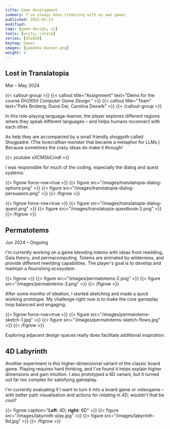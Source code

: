 ```yaml
---
title: Game development
summary: I've always been tinkering with my own games
published: 2025-02-23
modified:
tags: [game-design, ai]
tools: [unity, csharp]
series: [dh2650]
keytag: Games
images: [gamedev-banner.png]
weight: 4
---
```


## Lost in Translatopia

<p class="caption">Mar – May 2024</p>

{{< callout-group >}}
    {{< callout title="Assignment" text="Demo for the course _DH2650 Computer Game Design_." >}}
    {{< callout title="Team" text="Felix Broberg, Duosi Dai, Carolina Dexwik" >}}
{{< /callout-group >}}

In this role-playing language-learner, the player explores different regions where they speak different languages – and helps humans reconnect with each other.

As help they are accompanied by a small friendly shoggoth called Shogpadre. (The lovecraftian monster that became a metaphor for LLMs.) Because sometimes the crazy ideas do make it through!

{{< youtube xXCMSbCrndI >}}

I was responsible for much of the coding, especially the dialog and quest systems:

{{< figrow force-row=true >}}
    {{< figure src="/images/translatopia-dialog-options.png" >}}
    {{< figure src="/images/translatopia-dialog-persuasion.png" >}}
{{< /figrow >}}

{{< figrow force-row=true >}}
    {{< figure src="/images/translatopia-dialog-quest.png" >}}
    {{< figure src="/images/translatopia-questbook-2.png" >}}
{{< /figrow >}}

## Permatotems

<p class="caption">Jun 2024 – Ongoing</p>

I'm currently working on a game blending totems with ideas from rewilding, Gaia theory, and permacomputing. Totems are animated by wilderness, and provide different rewilding capabilities. The player's goal is to develop and maintain a flourishing ecosystem.

{{< figrow >}}
    {{< figure src="/images/permatotems-2.png" >}}
    {{< figure src="/images/permatotems-3.png" >}}
{{< /figrow >}}

After some months of ideation, I started sketching and made a quick working prototype. My challenge right now is to make the core gameplay loop balanced and engaging.

{{< figrow force-row=true >}}
    {{< figure src="/images/permatotems-sketch-1.jpg" >}}
    {{< figure src="/images/permatotems-sketch-flows.jpg" >}}
{{< /figrow >}}

Exploring adjacent design spaces really does facilitate additional inspiration.

[](/projects/toteometer)

## 4D Labyrinth

Another experiment is this higher-dimensional variant of the classic board game. Playing requires hard thinking, and I've found it helps explain higher dimensions and gain intuition. I also prototyped a 6D variant, but it turned out far too complex for satisfying gameplay.

I'm currently evaluating if I want to turn it into a board game or videogame – with better path visualisation and actions for rotating in 4D; wouldn't that be cool?

{{< figrow caption="**Left**: 4D; **right:** 6D" >}}
    {{< figure src="/images/labyrinth-play.jpg" >}}
    {{< figure src="/images/labyrinth-6d.jpg" >}}
{{< /figrow >}}
